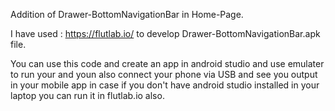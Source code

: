 Addition of Drawer-BottomNavigationBar in Home-Page.

I have used : https://flutlab.io/ to develop Drawer-BottomNavigationBar.apk file.

You can use this code and create an app in android studio and use emulater to run your and youn also connect your phone via USB and see you output in your mobile app in case if you don't have android studio installed in your laptop you can run it in flutlab.io also.